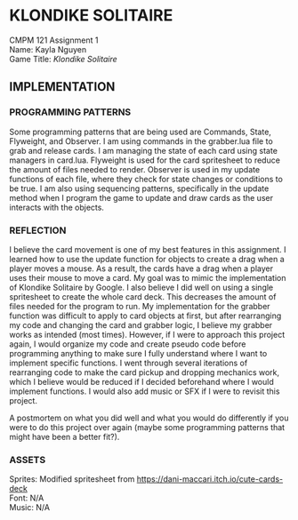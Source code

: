 # KLONDIKE SOLITAIRE

CMPM 121 Assignment 1\
Name: Kayla Nguyen\
Game Title: _Klondike Solitaire_

## IMPLEMENTATION

### PROGRAMMING PATTERNS
Some programming patterns that are being used are Commands, State, Flyweight, and Observer. I am using commands in the grabber.lua file to grab and release cards. I am managing the state of each card using state managers in card.lua. Flyweight is used for the card spritesheet to reduce the amount of files needed to render. Observer is used in my update functions of each file, where they check for state changes or conditions to be true. I am also using sequencing patterns, specifically in the update method when I program the game to update and draw cards as the user interacts with the objects.

### REFLECTION
I believe the card movement is one of my best features in this assignment. I learned how to use the update function for objects to create a drag when a player moves a mouse. As a result, the cards have a drag when a player uses their mouse to move a card. My goal was to mimic the implementation of Klondike Solitaire by Google. I also believe I did well on using a single spritesheet to create the whole card deck. This decreases the amount of files needed for the program to run. My implementation for the grabber function was difficult to apply to card objects at first, but after rearranging my code and changing the card and grabber logic, I believe my grabber works as intended (most times). However, if I were to approach this project again, I would organize my code and create pseudo code before programming anything to make sure I fully understand where I want to implement specific functions. I went through several iterations of rearranging code to make the card pickup and dropping mechanics work, which I believe would be reduced if I decided beforehand where I would implement functions. I would also add music or SFX if I were to revisit this project. 

A postmortem on what you did well and what you would do differently if you were to do this project over again (maybe some programming patterns that might have been a better fit?).

### ASSETS
Sprites: Modified spritesheet from https://dani-maccari.itch.io/cute-cards-deck \
Font: N/A \
Music: N/A
